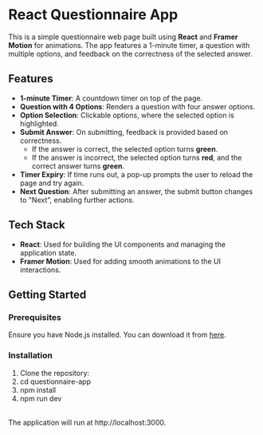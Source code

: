 # React Questionnaire App

This is a simple questionnaire web page built using **React** and **Framer Motion** for animations. The app features a 1-minute timer, a question with multiple options, and feedback on the correctness of the selected answer.

## Features

- **1-minute Timer**: A countdown timer on top of the page.
- **Question with 4 Options**: Renders a question with four answer options.
- **Option Selection**: Clickable options, where the selected option is highlighted.
- **Submit Answer**: On submitting, feedback is provided based on correctness.
  - If the answer is correct, the selected option turns **green**.
  - If the answer is incorrect, the selected option turns **red**, and the correct answer turns **green**.
- **Timer Expiry**: If time runs out, a pop-up prompts the user to reload the page and try again.
- **Next Question**: After submitting an answer, the submit button changes to "Next", enabling further actions.

## Tech Stack

- **React**: Used for building the UI components and managing the application state.
- **Framer Motion**: Used for adding smooth animations to the UI interactions.

## Getting Started

### Prerequisites

Ensure you have Node.js installed. You can download it from [here](https://nodejs.org/).

### Installation

1. Clone the repository:
2. cd questionnaire-app
3. npm install
4. npm run dev

<br>
The application will run at http://localhost:3000.
